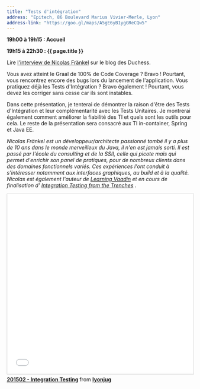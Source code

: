 ```yaml
---
title: "Tests d'intégration"
address: "Epitech, 86 Boulevard Marius Vivier-Merle, Lyon"
address-link: "https://goo.gl/maps/A5gE6yB1ygGReCQw5"
---
```


**19h00 à 19h15 : Accueil**

**19h15 à 22h30 : {{ page.title }}**

Lire
[l'interview de Nicolas Fränkel](http://www.duchess-france.org/parlons-tests-dintegration-avec-nicolas-frankel/)
sur le blog des Duchess.

Vous avez atteint le Graal de 100% de Code Coverage ?
Bravo !
Pourtant, vous rencontrez encore des bugs lors du lancement de l'application.
Vous pratiquez déjà les Tests d'Intégration ?
Bravo également !
Pourtant, vous devez les corriger sans cesse car ils sont instables.

Dans cette présentation, je tenterai de démontrer la raison d'être des Tests d'Intégration et leur complémentarité avec les Tests Unitaires.
Je montrerai également comment améliorer la fiabilité des TI et quels sont les outils pour cela.
Le reste de la présentation sera consacré aux TI in-container, Spring et Java EE.

*Nicolas Fränkel est un développeur/architecte passionné tombé il y a plus de 10 ans dans le monde merveilleux du Java, il n'en est jamais sorti.
Il est passé par l'école du consulting et de la SSII, celle qui picote mais qui permet d'enrichir son panel de pratiques, pour de nombreux clients dans des domaines fonctionnels variés.
Ces expériences l'ont conduit à s'intéresser notamment aux interfaces graphiques, au build et à la qualité.
Nicolas est également l'auteur de
[Learning Vaadin](https://www.packtpub.com/web-development/learning-vaadin-7-second-edition)
et en cours de finalisation d'
[Integration Testing from the Trenches](https://leanpub.com/integrationtest/)
.*

<iframe src="//www.slideshare.net/slideshow/embed_code/key/cvelQRrkWYJ0dd" width="595" height="485" frameborder="0" marginwidth="0" marginheight="0" scrolling="no" style="border:1px solid #CCC; border-width:1px; margin-bottom:5px; max-width: 100%;" allowfullscreen> </iframe> <div style="margin-bottom:5px"> <strong> <a href="//www.slideshare.net/lyonjug/201502-integration-testing" title="201502 - Integration Testing" target="_blank">201502 - Integration Testing</a> </strong> from <strong><a href="https://www.slideshare.net/lyonjug" target="_blank">lyonjug</a></strong> </div>